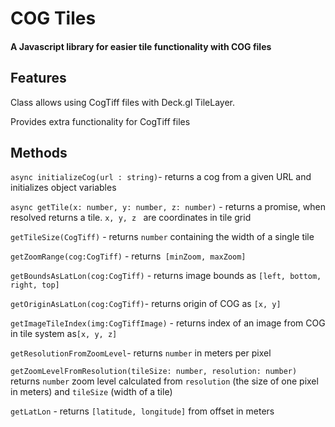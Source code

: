# COG Tiles



#### A Javascript library for easier tile functionality with COG files



## Features

Class allows using CogTiff files with Deck.gl TileLayer.

Provides extra functionality for CogTiff files









## Methods



`async initializeCog(url : string)`- returns a cog from a given URL and initializes object variables



`async getTile(x: number, y: number, z: number)` - returns a promise, when resolved returns a tile. `x, y, z ` are coordinates in tile grid



`getTileSize(CogTiff)` - returns `number` containing the width of a single tile



`getZoomRange(cog:CogTiff)` - returns` [minZoom, maxZoom]` 



`getBoundsAsLatLon(cog:CogTiff)` - returns image bounds as `[left, bottom, right, top]`



`getOriginAsLatLon(cog:CogTiff)`- returns origin of COG as `[x, y]`



`getImageTileIndex(img:CogTiffImage)` - returns index of an image from COG in tile system as`[x, y, z]`



`getResolutionFromZoomLevel`- returns `number` in meters per pixel



`getZoomLevelFromResolution(tileSize: number, resolution: number)` returns `number` zoom level calculated from `resolution` (the size of one pixel in meters) and `tileSize` (width of a tile)



`getLatLon` - returns `[latitude, longitude]` from offset in meters









